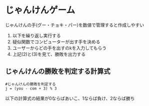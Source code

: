 # じゃんけんゲーム
じゃんけんの手(グー・チョキ・パー)を数値で管理すると作成しやすい

1. 以下を繰り返し実行する
2. 疑似関数でコンピューターが出す手を決める
3. ユーザーからどの手を出すのkを入力してもらう
4. 上記(2)と(3)を見て、勝敗を出力する

## じゃんけんの勝敗を判定する計算式
```
#じゃんけんの勝敗を判定する
j = (you - com + 3) % 3
```
以下の計算式の結果が0ならばあいこ、1ならば負け、2ならば勝ち



